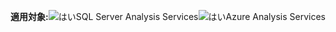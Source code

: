 **適用対象:**![はい](media/yes.png)SQL Server Analysis Services![はい](media/yes.png)Azure Analysis Services